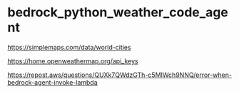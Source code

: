 # bedrock_python_weather_code_agent

https://simplemaps.com/data/world-cities

https://home.openweathermap.org/api_keys

https://repost.aws/questions/QUXk7QWdzGTh-c5MIWch9NNQ/error-when-bedrock-agent-invoke-lambda

